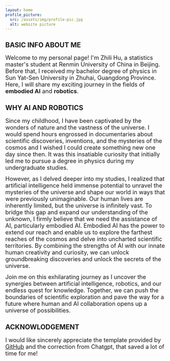 ```yaml
---
layout: home
profile_picture:
  src: /assets/img/profile-pic.jpg
  alt: website picture
---
```



## BASIC INFO ABOUT ME
<p>
  <font size="4">
Welcome to my personal page! I'm Zhili Hu, a statistics master's student at Renmin University of China in Beijing. Before that, I received my bachelor degree of physics in Sun Yat-Sen University in Zhuhai, Guangdong Province. Here, I will share my exciting journey in the fields of <strong>embodied AI</strong> and <strong>robotics</strong>.
  </font>
 
</p>

## WHY AI AND ROBOTICS
<p>
  <font size="4">
Since my childhood, I have been captivated by the wonders of nature and the vastness of the universe. I would spend hours engrossed in documentaries about scientific discoveries, inventions, and the mysteries of the cosmos and I wished I could create something new one day since then. It was this insatiable curiosity that initially led me to pursue a degree in physics during my undergraduate studies.  
     </font>
</p>
<p>
  <font size="4">
However, as I delved deeper into my studies, I realized that artificial intelligence held immense potential to unravel the mysteries of the universe and shape our world in ways that were previously unimaginable. Our human lives are inherently limited, but the universe is infinitely vast. To bridge this gap and expand our understanding of the unknown, I firmly believe that we need the assistance of AI, particularly embodied AI.
Embodied AI has the power to extend our reach and enable us to explore the farthest reaches of the cosmos and delve into uncharted scientific territories. By combining the strengths of AI with our innate human creativity and curiosity, we can unlock groundbreaking discoveries and unlock the secrets of the universe.
  </font>
</p>
<p> 
  <font size="4">
Join me on this exhilarating journey as I uncover the synergies between artificial intelligence, robotics, and our endless quest for knowledge. Together, we can push the boundaries of scientific exploration and pave the way for a future where human and AI collaboration opens up a universe of possibilities.
 </font>
</p>

## ACKNOWLODGEMENT
<p>
  <font size="4">
  I would like sincerely appreciate the template provided by <a href="https://github.com/eliottvincent/bay">GitHub</a> and the correction from Chatgpt, that saved a lot of time for me!
   </font>
</p>

